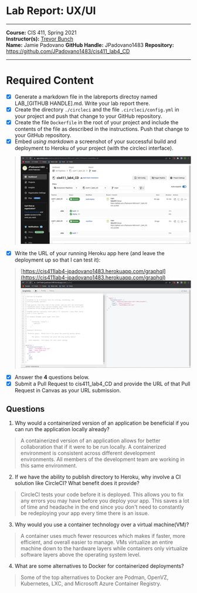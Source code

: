 # Lab Report: UX/UI
___
**Course:** CIS 411, Spring 2021  
**Instructor(s):** [Trevor Bunch](https://github.com/trevordbunch)  
**Name:** Jamie Padovano
**GitHub Handle:** JPadovano1483
**Repository:** https://github.com/JPadovano1483/cis411_lab4_CD
___

# Required Content

- [x] Generate a markdown file in the labreports directoy named LAB_[GITHUB HANDLE].md. Write your lab report there.
- [x] Create the directory ```./circleci``` and the file ```.circleci/config.yml``` in your project and push that change to your GitHub repository.
- [x] Create the file ```Dockerfile``` in the root of your project and include the contents of the file as described in the instructions. Push that change to your GitHub repository.
- [x] Embed _using markdown_ a screenshot of your successful build and deployment to Heroku of your project (with the circleci interface).  
> ![Successful Build](../assets/CircleCISuccess.png)
- [x] Write the URL of your running Heroku app here (and leave the deployment up so that I can test it):  
> [https://cis411lab4-jpadovano1483.herokuapp.com/graphql](https://cis411lab4-jpadovano1483.herokuapp.com/graphql)  
> ![Successful Test on Deployed URL](../assets/HerokuRegistrationGraphiQL.png)
- [x] Answer the **4** questions below.
- [x] Submit a Pull Request to cis411_lab4_CD and provide the URL of that Pull Request in Canvas as your URL submission.

## Questions
1. Why would a containerized version of an application be beneficial if you can run the application locally already?
> A containerized version of an application allows for better collaboration that if it were to be run locally. A containerized environment is consistent across different development environments. All members of the development team are working in this same environment. 
2. If we have the ability to publish directory to Heroku, why involve a CI solution like CircleCI? What benefit does it provide?
> CircleCI tests your code before it is deployed. This allows you to fix any errors you may have before you deploy your app. This saves a lot of time and headache in the end since you don't need to constantly be redeploying your app every time there is an issue.
3. Why would you use a container technology over a virtual machine(VM)?
> A container uses much fewer resources which makes if faster, more efficient, and overall easier to manage. VMs virtualize an entire machine down to the hardware layers while containers only virtualize software layers above the operating system level.
4. What are some alternatives to Docker for containerized deployments?
> Some of the top alternatives to Docker are Podman, OpenVZ, Kubernetes, LXC, and Microsoft Azure Container Registry.
